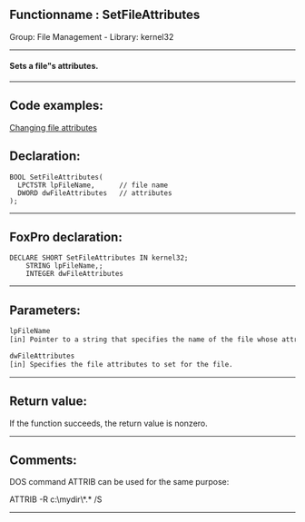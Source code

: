 <link rel="stylesheet" type="text/css" href="../../css/win32api.css">  
<link rel="stylesheet" href="https://cdnjs.cloudflare.com/ajax/libs/font-awesome/4.7.0/css/font-awesome.min.css">

## Functionname : SetFileAttributes
Group: File Management - Library: kernel32    
***  


#### Sets a file"s attributes.

***  


## Code examples:
[Changing file attributes](../../samples/sample_103.md)  

## Declaration:
```foxpro  
BOOL SetFileAttributes(
  LPCTSTR lpFileName,      // file name
  DWORD dwFileAttributes   // attributes
);  
```  
***  


## FoxPro declaration:
```foxpro  
DECLARE SHORT SetFileAttributes IN kernel32;
	STRING lpFileName,;
	INTEGER dwFileAttributes  
```  
***  


## Parameters:
```txt  
lpFileName
[in] Pointer to a string that specifies the name of the file whose attributes are to be set.

dwFileAttributes
[in] Specifies the file attributes to set for the file.  
```  
***  


## Return value:
If the function succeeds, the return value is nonzero.  
***  


## Comments:
DOS command ATTRIB can be used for the same purpose:  
<div class="precode">ATTRIB -R c:\mydir\*.* /S  
</div>  
  
***  

